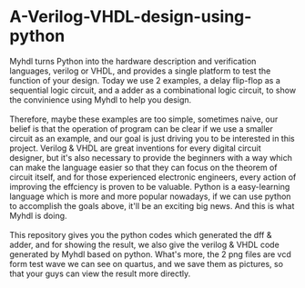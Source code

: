 # A-Verilog-VHDL-design-using-python

Myhdl turns Python into the hardware description and verification languages, verilog or VHDL, and provides a single platform to test the function of your design. Today we use 2 examples, a delay flip-flop as a sequential logic circuit, and a adder as a combinational logic circuit, to show the convinience using Myhdl to help you design.<br> 
<br>
Therefore, maybe these examples are too simple, sometimes naive, our belief is that the operation of program can be clear if we use a smaller circuit as an example, and our goal is just driving you to be interested in this project. Verilog & VHDL are great inventions for every digital circuit designer, but it's also necessary to provide the beginners with a way which can make the language easier so that they can focus on the theorem of circuit itself, and for those experienced electronic engineers, every action of improving the effciency is proven to be valuable. Python is a easy-learning language which is more and more popular nowadays, if we can use python to accomplish the goals above, it'll be an exciting big news. And this is what Myhdl is doing.<br>
<br>
This repository gives you the python codes which generated the dff & adder, and for showing the result, we also give the verilog & VHDL code generated by Myhdl based on python. What's more, the 2 png files are vcd form test wave we can see on quartus, and we save them as pictures, so that your guys can view the result more directly.<br>
